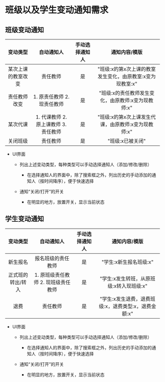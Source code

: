 # 班级以及学生变动通知需求

## 班级变动通知

| 变动类型 | 自动通知人 | 手动选择通知人 | 通知内容/模版 |
| :--: | :--: | :--: | :--: |
| 某次上课的教室改变 | 责任教师 | 是 | "班级:x的第x次上课的教室发生变化，由原教室:x变为现教室:x"  |
| 责任教师改变 | 1. 原责任教师 2. 现责任教师 | 是 | "班级:x的责任教师发生变化，由原教师:x变为现教师:x" |
| 某次代课 | 1. 代课教师 2. 原上课教师 3. 责任教师 | 是 | "班级:x的第x次上课发生代课，由原教师:x变为现教师:x" |
| 关闭班级 | 责任教师 | 是 | "班级:x已被关闭" |

* UI界面
  * 列出上述变动类型，每种类型可以手动选择通知人（添加/修改/删除）
    * 在选择通知人的界面中，除了搜索框之外，列出历史的手动添加的通知人（按时间降序），便于快速选择 

  * 通知“关闭/打开”的开关
    * 在明显的地方，放置开关，显示当前状态

## 学生变动通知

| 变动类型 | 自动通知人 | 手动选择通知人 | 通知内容/模版 |
| :--: | :--: | :--: | :--: |
| 新生报名 | 报名班级的责任教师 | 是 | "学生:x新生报名班级:x" |
| 正式班的转出/转入 | 1. 原班级责任教师 2. 现班级责任教师 | 是 | "学生:x发生转班，从原班级:x转入现班级:x" |
| 退费 | 责任教师 | 是 | "学生:x发生退费，退费班级:x，退费类型:x，退费金额:x" |

* UI界面
  * 列出上述变动类型，每种类型可以手动选择通知人（添加/修改/删除）
    * 在选择通知人的界面中，除了搜索框之外，列出历史的手动添加的通知人（按时间降序），便于快速选择 

  * 通知“关闭/打开”的开关
    * 在明显的地方，放置开关，显示当前状态


